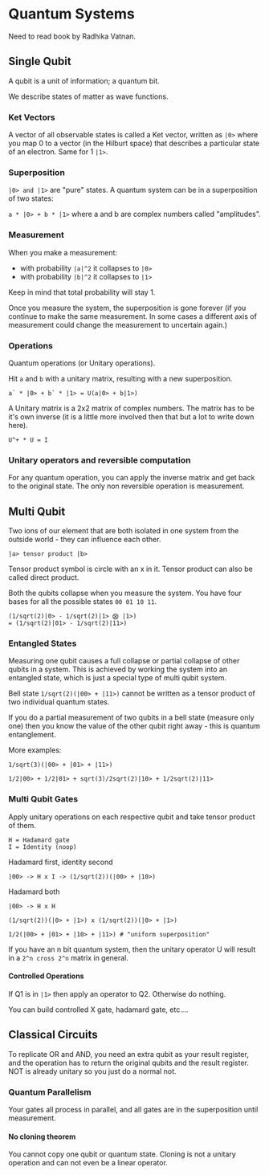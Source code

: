 # Quantum Systems

Need to read book by Radhika Vatnan.

## Single Qubit

A qubit is a unit of information; a quantum bit.

We describe states of matter as wave functions.

### Ket Vectors

A vector of all observable states is called a Ket vector, written as `|0>` where
you map 0 to a vector (in the Hilburt space) that describes a particular state
of an electron. Same for 1 `|1>`.

### Superposition

`|0> and |1>` are "pure" states. A quantum system can be in a superposition of
two states:

`a * |0> + b * |1>` where a and b are complex numbers called "amplitudes".

### Measurement

When you make a measurement:

- with probability `|a|^2` it collapses to `|0>`
- with probability `|b|^2` it collapses to `|1>`

Keep in mind that total probability will stay 1.

Once you measure the system, the superposition is gone forever (if you continue
to make the same measurement. In some cases a different axis of measurement
could change the measurement to uncertain again.)

### Operations

Quantum operations (or Unitary operations).

Hit `a` and `b` with a unitary matrix, resulting with a new superposition.

```
a` * |0> + b` * |1> = U(a|0> + b|1>)
```

A Unitary matrix is a 2x2 matrix of complex numbers. The matrix has to be it's
own inverse (it is a little more involved then that but a lot to write down here).

`U^+ * U = I`

### Unitary operators and reversible computation

For any quantum operation, you can apply the inverse matrix and get back to the
original state. The only non reversible operation is measurement.

## Multi Qubit

Two ions of our element that are both isolated in one system from the outside
world - they can influence each other.

```
|a> tensor product |b>
```

Tensor product symbol is circle with an x in it. Tensor product can also be
called direct product.

Both the qubits collapse when you measure the system. You have four bases for
all the possible states `00 01 10 11`.

```
(1/sqrt(2)|0> - 1/sqrt(2)|1> ⨂ |1>)
= (1/sqrt(2)|01> - 1/sqrt(2)|11>)
```

### Entangled States

Measuring one qubit causes a full collapse or partial collapse of other qubits
in a system. This is achieved by working the system into an entangled state,
which is just a special type of multi qubit system.

Bell state `1/sqrt(2)(|00> + |11>)` cannot be written as a tensor product of two
individual quantum states.

If you do a partial measurement of two qubits in a bell state (measure only one)
then you know the value of the other qubit right away - this is quantum
entanglement.

More examples:

```
1/sqrt(3)(|00> + |01> + |11>)

1/2|00> + 1/2|01> + sqrt(3)/2sqrt(2)|10> + 1/2sqrt(2)|11>
```

### Multi Qubit Gates

Apply unitary operations on each respective qubit and take tensor product of them.

```
H = Hadamard gate
I = Identity (noop)
```

Hadamard first, identity second
```
|00> -> H x I -> (1/sqrt(2))(|00> + |10>)
```

Hadamard both
```
|00> -> H x H

(1/sqrt(2))(|0> + |1>) x (1/sqrt(2))(|0> + |1>)

1/2(|00> + |01> + |10> + |11>) # "uniform superposition"
```

If you have an n bit quantum system, then the unitary operator U will result in
a `2^n cross 2^n` matrix in general.

#### Controlled Operations

If Q1 is in `|1>` then apply an operator to Q2. Otherwise do nothing.

You can build controlled X gate, hadamard gate, etc....

## Classical Circuits

To replicate OR and AND, you need an extra qubit as your result register, and
the operation has to return the original qubits and the result register. NOT is
already unitary so you just do a normal not.

### Quantum Parallelism

Your gates all process in parallel, and all gates are in the superposition until
measurement.

#### No cloning theorem

You cannot copy one qubit or quantum state. Cloning is not a unitary operation
and can not even be a linear operator.

